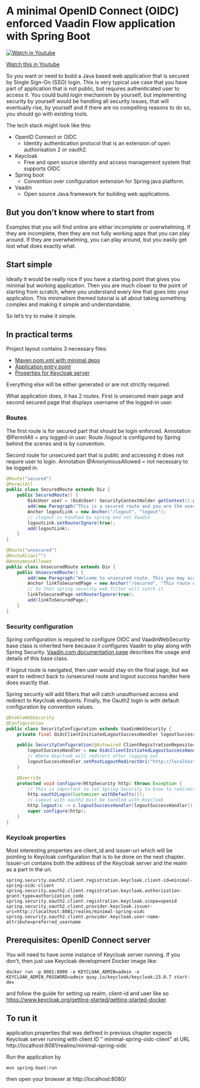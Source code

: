 # A minimal OpenID Connect (OIDC) enforced Vaadin Flow application with Spring Boot

[![Watch in Youtube](http://img.youtube.com/vi/kzQ0CR4dVrs/0.jpg)](https://youtu.be/kzQ0CR4dVrs)

[Watch this in Youtube](https://youtu.be/kzQ0CR4dVrs)

So you want or need to build a Java based web application that is secured by Single Sign-On (SSO) login. This is very
typical use case that you have part of application that is not public, but requires authenticated user to access it. You
could build login mechanism by yourself, but implementing security by yourself would be handling all security issues,
that will eventually rise, by yourself and if there are no compelling reasons to do so, you should go with existing
tools.

The tech stack might look like this:

- OpenID Connect or OIDC
    - Identity authentication protocol that is an extension of open authorisation 2 or oauth2.
- Keycloak
    - Free and open source identity and access management system that supports OIDC
- Spring boot
    - Convention over configuration extension for Spring java platform.
- Vaadin
    - Open source Java framework for building web applications.

## But you don’t know where to start from

Examples that you will find online are either incomplete or overwhelming. If they are incomplete, then they are not
fully working apps that you can play around. If they are overwhelming, you can play around, but you easily get lost
what does exactly what.

## Start simple

Ideally it would be really nice if you have a starting point that gives you minimal but working application. Then you
are much closer to the point of starting from scratch, where you understand every line that goes into your application.
This minimalism themed tutorial is all about taking something complex and making it simple and understandable.

So let’s try to make it simple.

## In practical terms

Project layout contains 3 necessary files:

- [Maven pom.xml with minimal deps](pom.xml)
- [Application entry point](src/main/java/org/samuliwritescode/minimal/oidc/Application.java)
- [Properties for Keycloak server](src/main/resources/application.properties)

Everything else will be either generated or are not strictly required.

What application does, it has 2 routes. First is unsecured main page and second secured page that displays username of
the logged-in user.

### Routes

The first route is for secured part that should be login enforced. Annotation @PermitAll = any logged-in user. Route
/logout is configured by Spring behind the scenes and is by convention.

Second route for unsecured part that is public and accessing it does not require user to login. Annotation
@AnonymousAllowed = not necessary to be logged in.

```java
@Route("secured")
@PermitAll
public class SecuredRoute extends Div {
    public SecuredRoute() {
        OidcUser user = (OidcUser) SecurityContextHolder.getContext().getAuthentication().getPrincipal();
        add(new Paragraph("This is a secured route and you are the user '%s'".formatted(user.getName())));
        Anchor logoutLink = new Anchor("/logout", "logout");
        // /logout is handled by spring and not Vaadin
        logoutLink.setRouterIgnore(true); 
        add(logoutLink);
    }
}

@Route("unsecured")
@RouteAlias("")
@AnonymousAllowed
public class UnsecuredRoute extends Div {
    public UnsecuredRoute() {
        add(new Paragraph("Welcome to unsecured route. This you may access without logging in."));
        Anchor linkToSecuredPage = new Anchor("/secured", "This route will require you to login");
        // So that spring security web filter will catch it
        linkToSecuredPage.setRouterIgnore(true); 
        add(linkToSecuredPage);
    }
}
```

### Security configuration

Spring configuration is required to configure OIDC and VaadinWebSecurity base class is inherited here because it
configures Vaadin to play along with Spring
Security. [Vaadin.com documentation page](https://vaadin.com/docs/latest/security/enabling-security) describes the usage
and details of this base class.

If logout route is navigated, then user would stay on the final page, but we want to redirect back to /unsecured route
and logout success handler here does exactly that.

Spring security will add filters that will catch unauthorised access and redirect to Keycloak endpoints. Finally, the
Oauth2 login is with default configuration by convention values.

```java
@EnableWebSecurity
@Configuration
public class SecurityConfiguration extends VaadinWebSecurity {
    private final OidcClientInitiatedLogoutSuccessHandler logoutSuccessHandler;

    public SecurityConfiguration(@Autowired ClientRegistrationRepository clientRegistrationRepository) {
        logoutSuccessHandler = new OidcClientInitiatedLogoutSuccessHandler(clientRegistrationRepository);
        // Where Keycloak will redirect after logging out
        logoutSuccessHandler.setPostLogoutRedirectUri("http://localhost:8080/unsecured"); 
    }

    @Override
    protected void configure(HttpSecurity http) throws Exception {
        // This is important to let Spring Security to know to redirect to external login page.
        http.oauth2Login(Customizer.withDefaults()); 
        // Logout with oauth2 must be handled with Keycloak
        http.logout(c -> c.logoutSuccessHandler(logoutSuccessHandler)); 
        super.configure(http);
    }
}
```

### Keycloak properties

Most interesting properties are client_id and issuer-uri which will be pointing to Keycloak configuration that is to be
done on the next chapter. Issuer-uri contains both the address of the Keycloak server and the realm as a part in the
uri.

```properties
spring.security.oauth2.client.registration.keycloak.client-id=minimal-spring-oidc-client
spring.security.oauth2.client.registration.keycloak.authorization-grant-type=authorization_code
spring.security.oauth2.client.registration.keycloak.scope=openid
spring.security.oauth2.client.provider.keycloak.issuer-uri=http://localhost:8081/realms/minimal-spring-oidc
spring.security.oauth2.client.provider.keycloak.user-name-attribute=preferred_username
```

## Prerequisites: OpenID Connect server

You will need to have some instance of Keycloak server running. If you don't, then just use Keycloak development
Docker image like:

`docker run -p 8081:8080 -e KEYCLOAK_ADMIN=admin -e KEYCLOAK_ADMIN_PASSWORD=admin quay.io/keycloak/keycloak:23.0.7 start-dev`

and follow the guide for setting up realm, client-id and user like
so https://www.keycloak.org/getting-started/getting-started-docker

## To run it

application.properties that was defined in previous chapter expects Keycloak server running with client ID "
minimal-spring-oidc-client" at URL http://localhost:8081/realms/minimal-spring-oidc

Run the application by

`mvn spring-boot:run`

then open your browser at http://localhost:8080/